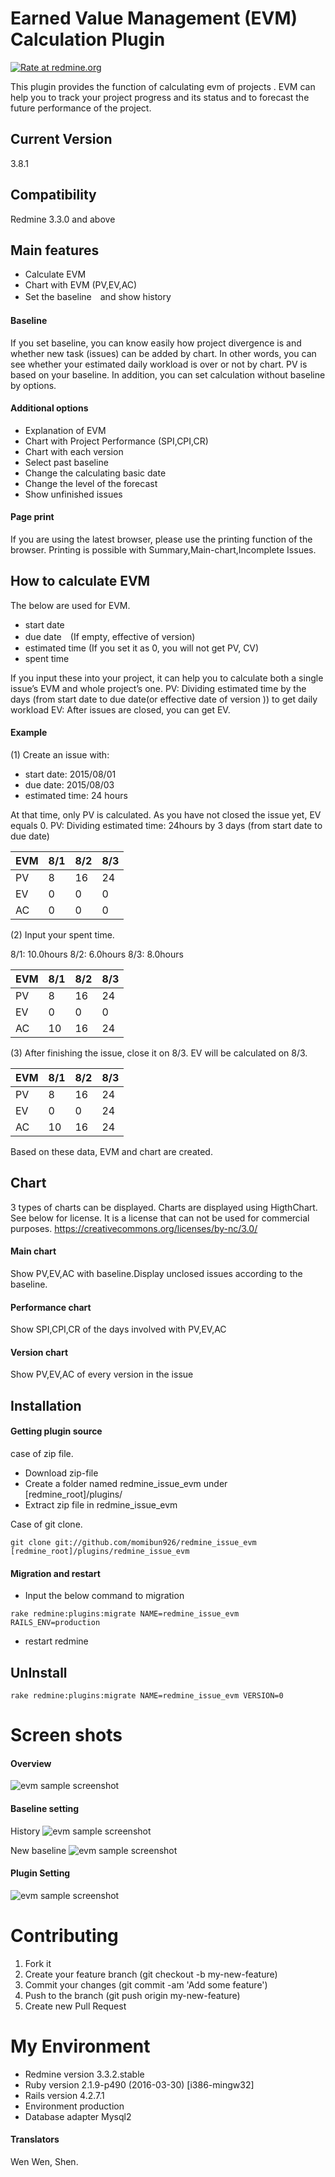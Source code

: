 # Earned Value Management (EVM) Calculation Plugin

[![Rate at redmine.org](http://img.shields.io/badge/rate%20at-redmine.org-blue.svg?style=flat)](http://www.redmine.org/plugins/redmine_issue_evm)

This plugin provides the function of calculating evm of projects . EVM can help you to track your project progress and its status and to forecast the future performance of the project.

## Current Version
3.8.1

## Compatibility
Redmine 3.3.0 and above

## Main features
* Calculate EVM
* Chart with EVM (PV,EV,AC)
* Set the baseline　and show history

#### Baseline
If you set baseline, you can know easily how project divergence is and whether new task (issues) can be added by chart. In other words, you can see whether your estimated daily workload is over or not by chart.
PV is based on your baseline. In addition, you can set calculation without baseline by options.

#### Additional options
* Explanation of EVM
* Chart with Project Performance (SPI,CPI,CR)
* Chart with each version
* Select past baseline
* Change the calculating basic date
* Change the level of the forecast
* Show unfinished issues

#### Page print
If you are using the latest browser, please use the printing function of the browser.
Printing is possible with Summary,Main-chart,Incomplete Issues.

## How to calculate EVM
The below are used for EVM.

* start date
* due date　(If empty, effective of version)
* estimated time (If you set it as 0, you will not get PV, CV)
* spent time

If you input these into your project, it can help you to calculate both a single issue’s EVM and whole project’s one.
PV: Dividing estimated time by the days (from start date to due date(or effective date of version )) to get daily workload
EV: After issues are closed, you can get EV.

#### Example
(1) Create an issue with:

* start date:  2015/08/01
* due date:  2015/08/03
* estimated time: 24 hours

At that time, only PV is calculated. As you have not closed the issue yet, EV equals 0.
PV: Dividing estimated time: 24hours by 3 days (from start date to due date)

| EVM | 8/1 | 8/2 | 8/3 |
| --- | --- | --- | --- |
| PV  | 8   | 16  | 24  |
| EV  | 0   | 0   | 0   |
| AC  | 0   | 0   | 0   |

(2) Input your spent time.

8/1: 10.0hours  8/2: 6.0hours 8/3: 8.0hours

| EVM | 8/1 | 8/2 | 8/3 |
| --- | --- | --- | --- |
| PV  | 8   | 16  | 24  |
| EV  | 0   | 0   | 0   |
| AC  | 10  | 16  | 24  |

(3) After finishing the issue, close it on 8/3. EV will be calculated on 8/3.

| EVM | 8/1 | 8/2 | 8/3 |
| --- | --- | --- | --- |
| PV  | 8   | 16  | 24  |
| EV  | 0   | 0   | 24  |
| AC  | 10  | 16  | 24  |

Based on these data, EVM and chart are created.

## Chart
3 types of charts can be displayed.
Charts are displayed using HigthChart. See below for license.
It is a license that can not be used for commercial purposes.
https://creativecommons.org/licenses/by-nc/3.0/

#### Main chart
Show PV,EV,AC with baseline.Display unclosed issues according to the baseline.

#### Performance chart
Show SPI,CPI,CR of the days involved with PV,EV,AC

#### Version chart
Show PV,EV,AC of every version in the issue

## Installation
#### Getting plugin source
case of zip file.

* Download zip-file
* Create a folder named redmine_issue_evm under [redmine_root]/plugins/
* Extract zip file in redmine_issue_evm

Case of git clone.
```
git clone git://github.com/momibun926/redmine_issue_evm [redmine_root]/plugins/redmine_issue_evm
```
#### Migration and restart

* Input the below command to migration
```
rake redmine:plugins:migrate NAME=redmine_issue_evm RAILS_ENV=production
```
* restart redmine

## UnInstall
```
rake redmine:plugins:migrate NAME=redmine_issue_evm VERSION=0
```

# Screen shots
#### Overview
![evm sample screenshot](./images/screenshot01.png "overview")

#### Baseline setting
History
![evm sample screenshot](./images/screenshot02.png "History")

New baseline
![evm sample screenshot](./images/screenshot03.png "New baseline")

#### Plugin Setting
![evm sample screenshot](./images/screenshot04.png "plugin　setting")

# Contributing
1. Fork it
2. Create your feature branch (git checkout -b my-new-feature)
3. Commit your changes (git commit -am 'Add some feature')
4. Push to the branch (git push origin my-new-feature)
5. Create new Pull Request

# My Environment
* Redmine version                3.3.2.stable
* Ruby version                   2.1.9-p490 (2016-03-30) [i386-mingw32]
* Rails version                  4.2.7.1
* Environment                    production
* Database adapter               Mysql2

#### Translators
Wen Wen, Shen.
